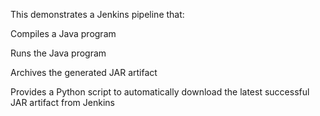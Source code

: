 This demonstrates a Jenkins pipeline that:

Compiles a Java program

Runs the Java program

Archives the generated JAR artifact

Provides a Python script to automatically download the latest successful JAR artifact from Jenkins
